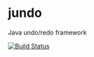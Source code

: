 # jundo
Java undo/redo framework


[![Build Status](https://https://travis-ci.org/ValeriusGC/jundo.svg?branch=master)](https://https://travis-ci.org/ValeriusGC/jundo)
